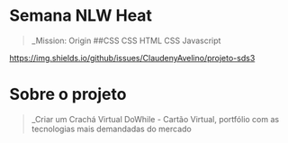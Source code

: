 
# Semana NLW Heat
> _Mission: Origin
##CSS
> CSS
> HTML
> CSS
> Javascript

https://img.shields.io/github/issues/ClaudenyAvelino/projeto-sds3


# Sobre o projeto

> _Criar um Crachá Virtual DoWhile - Cartão Virtual, portfólio com as tecnologias mais demandadas do mercado

